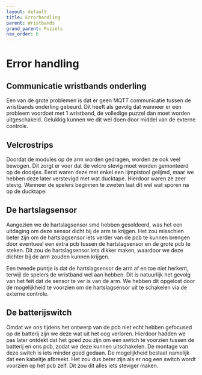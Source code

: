 ```yaml
---
layout: default
title: Errorhandling
parent: Wristbands
grand_parent: Puzzels
nav_order: 6
---
```


# Error handling

## Communicatie wristbands onderling

Een van de grote problemen is dat er geen MQTT communicatie tussen de wristbands onderling gebeurd. Dit heeft als gevolg dat wanneer er een probleem voordoet met 1 wristband, de volledige puzzel dan moet worden uitgeschakeld. Gelukkig kunnen we dit wel doen door middel van de externe controle.

## Velcrostrips

Doordat de modules op de arm worden gedragen, worden ze ook veel bewogen. Dit zorgt er voor dat de velcro stevig moet worden gemonteerd op de doosjes. Eerst waren deze met enkel een lijmpistool gelijmd, maar we hebben deze later verstevigd met wat ducktape. Hierdoor waren ze zeer stevig. Wanneer de spelers beginnen te zweten laat dit wel wat sporen na op de ducktape.

## De hartslagsensor

Aangezien we de hartslagsensor smd hebben gesoldeerd, was het een uitdaging om deze sensor dicht bij de arm te krijgen. Het zou misschien beter zijn om de hartslagsensor iets verder van de pcb te kunnen brengen door eventueel een extra pcb tussen de hartslagsensor en de grote pcb te steken. Dit zou de hartslagsensor iets dikker maken, waardoor we deze dichter bij de arm zouden kunnen krijgen.

Een tweede puntje is dat de hartslagsensor de arm af en toe niet herkent, terwijl de spelers de wristband wel aan hebben. Dit is natuurlijk het gevolg van het feit dat de sensor te ver is van de arm. We hebben dit opgelost door de mogelijkheid te voorzien om de hartslagsensor uit te schakelen via de externe controle.

## De batterijswitch

Omdat we ons tijdens het ontwerp van de pcb niet echt hebben gefocused op de batterij zijn we deze wat uit het oog verloren. Hierdoor hadden we pas later ontdekt dat het goed zou zijn om een switch te voorzien tussen de batterij en ons pcb, zodat we deze kunnen uitschakelen. De montage van deze switch is iets minder goed gedaan. De mogelijkheid bestaat namelijk dat een kabeltje afbreekt. Het zou dus beter zijn als er nog een switch wordt voorzien op het pcb zelf. Dit zou dit alles iets steviger maken.

